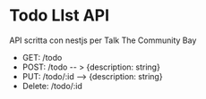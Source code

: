 # Todo LIst API
API scritta con nestjs per Talk The Community Bay
- GET: /todo
- POST: /todo -- > {description: string}
- PUT: /todo/:id --> {description: string}
- Delete: /todo/:id